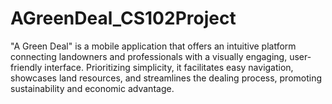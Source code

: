 # AGreenDeal_CS102Project
"A Green Deal" is a mobile application that offers an intuitive platform connecting landowners and professionals with a visually engaging, user-friendly interface. Prioritizing simplicity, it facilitates easy navigation, showcases land resources, and streamlines the dealing process, promoting sustainability and economic advantage.
